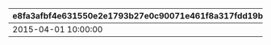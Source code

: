 |e8fa3afbf4e631550e2e1793b27e0c90071e461f8a317fdd19b82848f91b27da|8093db4a29154bb7a6b91b2bdf7a1980964b71140ccd4a7fec70d629406d3165|7824c79af0646251a167db174c0e6d6a3128d18bab0db7eb26cb5a59da33bb06|631b9ca60802df3310c81abff377f373a25fc64e3257e4caa2c17e5b83d2057c|
| --- | --- | --- | --- |
|2015-04-01 10:00:00|1|2015-04-01 11:00:00|500361|